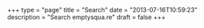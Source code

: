 +++
type = "page"
title = "Search"
date = "2013-07-16T10:59:23"
description = "Search emptysqua.re"
draft = false
+++

<div class="emptysquare-google-search">
<script>
  (function() {
    var cx = '013219485737217459495:grvmo3rs62o';
    var gcse = document.createElement('script');
    gcse.type = 'text/javascript';
    gcse.async = true;
    gcse.src = (document.location.protocol == 'https:' ? 'https:' : 'http:') +
        '//cse.google.com/cse.js?cx=' + cx;
    var s = document.getElementsByTagName('script')[0];
    s.parentNode.insertBefore(gcse, s);
  })();
</script>
<gcse:search></gcse:search>
</div>
